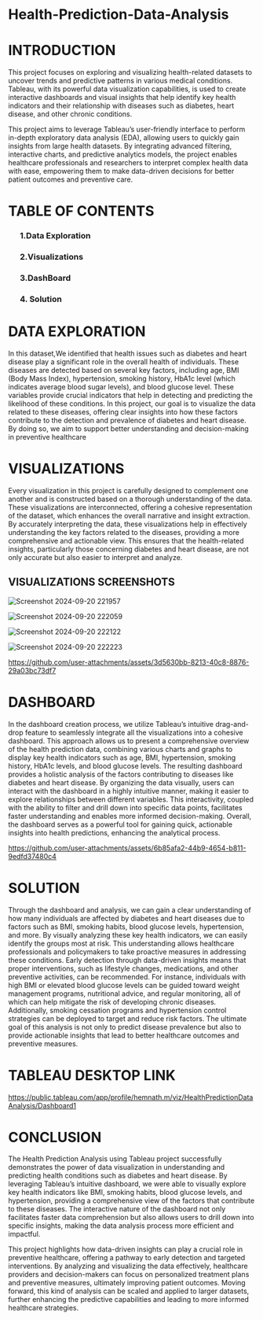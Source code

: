 # Health-Prediction-Data-Analysis

# INTRODUCTION

<P> This project focuses on exploring and visualizing health-related datasets to uncover trends and predictive patterns in various medical conditions. Tableau, with its powerful data visualization capabilities, is used to create interactive dashboards and visual insights that help identify key health indicators and their relationship with diseases such as diabetes, heart disease, and other chronic conditions.

This project aims to leverage Tableau’s user-friendly interface to perform in-depth exploratory data analysis (EDA), allowing users to quickly gain insights from large health datasets. By integrating advanced filtering, interactive charts, and predictive analytics models, the project enables healthcare professionals and researchers to interpret complex health data with ease, empowering them to make data-driven decisions for better patient outcomes and preventive care.</P>

# TABLE OF CONTENTS
<ol> <H3>1.Data Exploration</H3>
     <H3> 2.Visualizations</H3>
     <H3> 3.DashBoard </H3>
     <h3>4. Solution </h3>
</ol>

# DATA EXPLORATION
<p>In this dataset,We identified that health issues such as diabetes and heart disease play a significant role in the overall health of individuals. These diseases are detected based on several key factors, including age, BMI (Body Mass Index), hypertension, smoking history, HbA1c level (which indicates average blood sugar levels), and blood glucose level. These variables provide crucial indicators that help in detecting and predicting the likelihood of these conditions. In this project, our goal is to visualize the data related to these diseases, offering clear insights into how these factors contribute to the detection and prevalence of diabetes and heart disease. By doing so, we aim to support better understanding and decision-making in preventive healthcare</p>

# VISUALIZATIONS
<p>Every visualization in this project is carefully designed to complement one another and is constructed based on a thorough understanding of the data. These visualizations are interconnected, offering a cohesive representation of the dataset, which enhances the overall narrative and insight extraction. By accurately interpreting the data, these visualizations help in effectively understanding the key factors related to the diseases, providing a more comprehensive and actionable view. This ensures that the health-related insights, particularly those concerning diabetes and heart disease, are not only accurate but also easier to interpret and analyze.</p>
 <h2>VISUALIZATIONS SCREENSHOTS</h2>
 
 ![Screenshot 2024-09-20 221957](https://github.com/user-attachments/assets/19135dbf-bc86-4bf7-b251-dbcbe83b5c2a)

![Screenshot 2024-09-20 222059](https://github.com/user-attachments/assets/f242be5a-e2b8-4e2f-b39b-b6e2336d9bdd)

![Screenshot 2024-09-20 222122](https://github.com/user-attachments/assets/66f8e8ec-936d-456a-bffa-f295db9a3869)

![Screenshot 2024-09-20 222223](https://github.com/user-attachments/assets/76d416b0-74bc-44ae-89a5-98b6e0a0a4bd)



https://github.com/user-attachments/assets/3d5630bb-8213-40c8-8876-29a03bc73df7


# DASHBOARD
<P>
In the dashboard creation process, we utilize Tableau’s intuitive drag-and-drop feature to seamlessly integrate all the visualizations into a cohesive dashboard. This approach allows us to present a comprehensive overview of the health prediction data, combining various charts and graphs to display key health indicators such as age, BMI, hypertension, smoking history, HbA1c levels, and blood glucose levels. The resulting dashboard provides a holistic analysis of the factors contributing to diseases like diabetes and heart disease. By organizing the data visually, users can interact with the dashboard in a highly intuitive manner, making it easier to explore relationships between different variables. This interactivity, coupled with the ability to filter and drill down into specific data points, facilitates faster understanding and enables more informed decision-making. Overall, the dashboard serves as a powerful tool for gaining quick, actionable insights into health predictions, enhancing the analytical process.</P>



https://github.com/user-attachments/assets/6b85afa2-44b9-4654-b811-9edfd37480c4

# SOLUTION
<P>Through the dashboard and analysis, we can gain a clear understanding of how many individuals are affected by diabetes and heart diseases due to factors such as BMI, smoking habits, blood glucose levels, hypertension, and more. By visually analyzing these key health indicators, we can easily identify the groups most at risk. This understanding allows healthcare professionals and policymakers to take proactive measures in addressing these conditions. Early detection through data-driven insights means that proper interventions, such as lifestyle changes, medications, and other preventive activities, can be recommended. For instance, individuals with high BMI or elevated blood glucose levels can be guided toward weight management programs, nutritional advice, and regular monitoring, all of which can help mitigate the risk of developing chronic diseases. Additionally, smoking cessation programs and hypertension control strategies can be deployed to target and reduce risk factors. The ultimate goal of this analysis is not only to predict disease prevalence but also to provide actionable insights that lead to better healthcare outcomes and preventive measures.</P>



# TABLEAU DESKTOP LINK

https://public.tableau.com/app/profile/hemnath.m/viz/HealthPredictionDataAnalysis/Dashboard1





# CONCLUSION
<P>The Health Prediction Analysis using Tableau project successfully demonstrates the power of data visualization in understanding and predicting health conditions such as diabetes and heart disease. By leveraging Tableau’s intuitive dashboard, we were able to visually explore key health indicators like BMI, smoking habits, blood glucose levels, and hypertension, providing a comprehensive view of the factors that contribute to these diseases. The interactive nature of the dashboard not only facilitates faster data comprehension but also allows users to drill down into specific insights, making the data analysis process more efficient and impactful.

This project highlights how data-driven insights can play a crucial role in preventive healthcare, offering a pathway to early detection and targeted interventions. By analyzing and visualizing the data effectively, healthcare providers and decision-makers can focus on personalized treatment plans and preventive measures, ultimately improving patient outcomes. Moving forward, this kind of analysis can be scaled and applied to larger datasets, further enhancing the predictive capabilities and leading to more informed healthcare strategies.</P>









